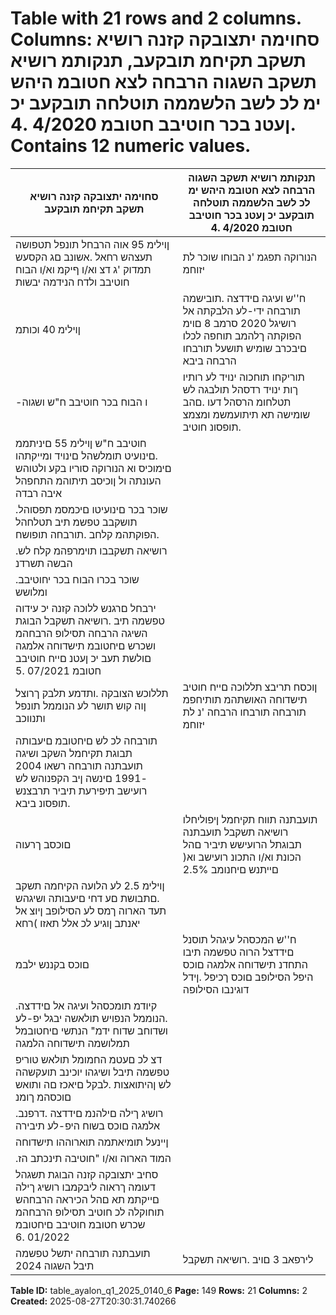 # Table with 21 rows and 2 columns. Columns: סחוימה יתצובקה קזנה רושיא תשקב תקיחמ תובקעב, תנקותמ רושיא תשקב השגוה הרבחה לצא חטובמ היהש ימ לכ לשב הלשממה תוטלחה תובקעב יכ ןעטנ בכר חוטיבב חטובמ 4/2020 .4. Contains 12 numeric values.

| סחוימה יתצובקה קזנה רושיא תשקב תקיחמ תובקעב | תנקותמ רושיא תשקב השגוה הרבחה לצא חטובמ היהש ימ לכ לשב הלשממה תוטלחה תובקעב יכ ןעטנ בכר חוטיבב חטובמ 4/2020 .4 |
|---|---|
| ןוילימ 95 אוה הרבחל תונפל תטפושה תעצהש רחאל .אשונב םג הקסעש תמדוק 'ג דצ וא/ו ףיקמ וא/ו הבוח חוטיבב ולדח הנידמה יבשות | הנורוקה תפגמ 'נ הבוחו שוכר לת יזוחמ |
| ןוילימ 40 וכותמ | ח''ש ועיגה םידדצה .תובישמה תורבחה ידי-לע הלבקתה אל רושיגל 2020 סרמב 8 םוימ הפוקתה ךלהמב תוחפה לכלו םיבכרב שומיש תושעל תורבחו הרבחה ביבא |
| -ו הבוח בכר חוטיבב ח"ש ושגוה | תוריקחו תוחכוה ינויד לע רותיו ךות ינויד רדסהל תולבגה לש תטלחומ הרסהל דעו .םהב שומישה תא תיתועמשמ ומצמצ .תופסונ חוטיב |
| חוטיבב ח"ש ןוילימ 55 םיניתממ .םינועיט תומלשהל םינויד ומייקתהו םימוכיס וא הנורוקה סוריו בקע ולטוהש העונתה ול ןוכיסב תיתוהמ התחפהל איבה רבדה |  |
| .שוכר בכר םינועיטו םיכמסמ תפסוהל תושקבב טפשמ תיב תטלחהל .הפוקתהמ קלחב .תורבחה תופושח |  |
| .רושיאה תשקבבו תוימרפהמ קלח לש הבשה תשרדנ |  |
| .שוכר בכרו הבוח בכר יחוטיבב ומלושש |  |
| ירבחל םרגנש ללוכה קזנה יכ עידוה טפשמה תיב .רושיאה תשקבל הבוגת השיגה הרבחה תסילופ הרבחהמ ושכרש םיחטובמ תישדוחה אלמגה םולשת תעב יכ ןעטנ םייח חוטיבב חטובמ 07/2021 .5 |  |
| תללוכש הצובקה .ותדמע תלבק ךרוצל ןוה קוש תושר לע הנוממל תונפל ותנווכב | ןוכסח תריבצ תללוכה םייח חוטיב תישדוחה האושתהמ תותיחפמ תורבחה תורבחו הרבחה 'נ לת יזוחמ |
| תורבחה לכ לש םיחטובמ םיעבותה תבוגת תקיחמל השקב ושיגה תועבתנה תורבחה רשאו 2004 -1991 םינשה ןיב הקפנוהש לש רועישב תיפירעת תיביר תרבצנש .תופסונ ביבא |  |
| םוכסב ךרעוה | תועבתנה תווח תקיחמל ןיפוליחלו רושיאה תשקבל תועבתנה תבוגתל הרועישש תיביר םהל הכונת וא/ו התכונ רועישב וא( םייתנש םיחנומב 2.5% |
| ןוילימ 2.5 לע הלועה הקיחמה תשקב .םתבושת םע דחי םיעבותה ושיגהש תעד הארוה ךמס לע הסילופב ןיוצ אל יאנתב ןוגיע לכ אלל תאזו )רחא |  |
| םוכס בקננש ילבמ | ח''ש המכסהל עיגהל תוסנל םידדצל הרוה טפשמה תיבו התחדנ תישדוחה אלמגה םוכס היפל הסילופב םוכס ךכיפל .ןידל דוגינבו הסילופה |
| .קיודמ תומכסהל ועיגה אל םידדצה .הנוממל הנפויש תולאשה יבגל יפ-לע ושדוחב שדוח ידמ" הנתשי םיחטובמל תמלושמה תישדוחה הלמגה |  |
| דצ לכ םעטמ החמומל תולאש טוריפ טפשמה תיבל ושיגהו יוכינב תועקשהה לש ןהיתואצות .לבקל םיאכז םה ותואש םוכסהמ ךומנ |  |
| .רושיג ךילה םילהנמ םידדצה .דרפנב אלמגה םוכס בשוח היפ-לע תיבירה |  |
| ןיינעל תומיאתמה תוארוההו תישדוחה |  |
| .המוד הארוה וא/ו "חוטיבה תינכתב הז |  |
| סחיב יתצובקה קזנה הבוגת תשגהל דעומה ךראוה ליבקמבו רושיג ךילה םייקתמ תא םהל הכיראה הרבחהש תוחוקלה לכ חוטיב תסילופ הרבחהמ שכרש חטובמ חוטיבב םיחטובמ 01/2022 .6 |  |
| תועבתנה תורבחה יתשל טפשמה תיבל השגוה 2024 | לירפאב 3 םויב .רושיאה תשקבל | םתמכסה אלל הרידה חוטיב תסילופ םיעבות | )הרובע םלישש | ויבא ןכו( הריד הרבחה 'נ הריד |

**Table ID:** table_ayalon_q1_2025_0140_6
**Page:** 149
**Rows:** 21
**Columns:** 2
**Created:** 2025-08-27T20:30:31.740266
